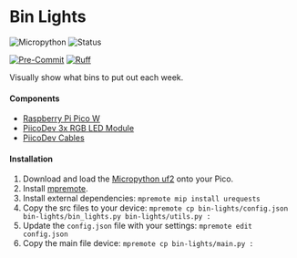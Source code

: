 # Bin Lights

![Micropython](https://img.shields.io/badge/Micropython-1.23.0-green?style=flat-square)
![Status](https://img.shields.io/badge/Status-Beta-yellowgreen?style=flat-square)

[![Pre-Commit](https://img.shields.io/badge/pre--commit-enabled-informational?logo=pre-commit&style=flat-square)](https://github.com/pre-commit/pre-commit)
[![Ruff](https://img.shields.io/badge/ruff-enabled-informational?logo=ruff&style=flat-square)](https://github.com/astral-sh/ruff)

Visually show what bins to put out each week.

#### Components

- [Raspberry Pi Pico W](https://www.raspberrypi.com/products/raspberry-pi-pico/)
- [PiicoDev 3x RGB LED Module](https://core-electronics.com.au/piicodev-3x-rgb-led-module.html)
- [PiicoDev Cables](https://core-electronics.com.au/piicodev/cables.html)

#### Installation

1. Download and load the [Micropython uf2](https://www.raspberrypi.com/documentation/microcontrollers/micropython.html) onto your Pico.
2. Install [mpremote](https://pypi.org/project/mpremote/).
3. Install external dependencies: `mpremote mip install urequests`
4. Copy the src files to your device: `mpremote cp bin-lights/config.json bin-lights/bin_lights.py bin-lights/utils.py :`
5. Update the `config.json` file with your settings: `mpremote edit config.json`
6. Copy the main file device: `mpremote cp bin-lights/main.py :`
